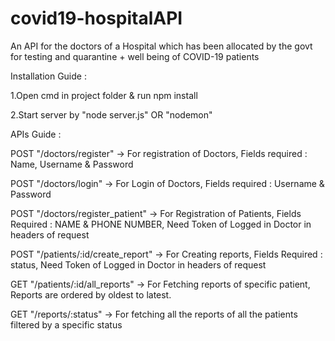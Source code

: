 # covid19-hospitalAPI
An API for the doctors of a Hospital which has been allocated by the govt for testing and quarantine + well being of COVID-19 patients

Installation Guide :

1.Open cmd in project folder & run npm install

2.Start server by "node server.js" OR "nodemon"

APIs Guide :

POST "/doctors/register" → For registration of Doctors, Fields required : Name, Username & Password

POST "/doctors/login" → For Login of Doctors, Fields required : Username & Password

POST "/doctors/register_patient" → For Registration of Patients, Fields Required : NAME & PHONE NUMBER, Need Token of Logged in Doctor in headers of request

POST "/patients/:id/create_report" → For Creating reports, Fields Required : status, Need Token of Logged in Doctor in headers of request

GET "/patients/:id/all_reports" → For Fetching reports of specific patient, Reports are ordered by oldest to latest.

GET "/reports/:status" → For fetching all the reports of all the patients filtered by a specific status

